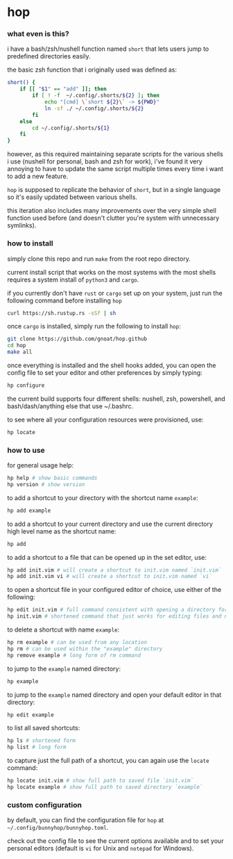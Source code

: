 # hop

### what even is this?
i have a bash/zsh/nushell function named `short` that lets users jump to predefined directories easily.

the basic zsh function that i originally used was defined as:

```bash
short() {
    if [[ "$1" == "add" ]]; then
        if [ ! -f  ~/.config/.shorts/${2} ]; then
            echo "[cmd] \`short ${2}\` -> ${PWD}"
            ln -sf ./ ~/.config/.shorts/${2}
        fi
    else
        cd ~/.config/.shorts/${1}
    fi
}
```
however, as this required maintaining separate scripts for the various shells i use (nushell for personal, bash and zsh for work), i've found it very annoying to have to update the same script multiple times every time i want to add a new feature.

`hop` is supposed to replicate the behavior of `short`, but in a single language so it's easily updated between various shells.

this iteration also includes many improvements over the very simple shell function used before (and doesn't clutter you're system with unnecessary symlinks).

### how to install
simply clone this repo and run `make` from the root repo directory.

current install script that works on the most systems with the most shells requires a system install of `python3` and `cargo`.

if you currently don't have `rust` or `cargo` set up on your system, just run the following command before installing `hop`
```bash
curl https://sh.rustup.rs -sSf | sh
```
once `cargo` is installed, simply run the following to install `hop`:
```bash
git clone https://github.com/gnoat/hop.github
cd hop
make all
```
once everything is installed and the shell hooks added, you can open the config file to set your editor and other preferences by simply typing:
```bash
hp configure
```
the current build supports four different shells: nushell, zsh, powershell, and bash/dash/anything else that use ~/.bashrc.

to see where all your configuration resources were provisioned, use:
```bash
hp locate
```

### how to use
for general usage help:
```bash
hp help # show basic commands
hp version # show version
```
to add a shortcut to your directory with the shortcut name `example`:
```bash
hp add example
```
to add a shortcut to your current directory and use the current directory high level name as the shortcut name:
```bash
hp add
```
to add a shortcut to a file that can be opened up in the set editor, use:
```bash
hp add init.vim # will create a shortcut to init.vim named `init.vim`
hp add init.vim vi # will create a shortcut to init.vim named `vi`
```
to open a shortcut file in your configured editor of choice, use either of the following:
```bash
hp edit init.vim # full command consistent with opening a directory for editing
hp init.vim # shortened command that just works for editing files and not directories
```
to delete a shortcut with name `example`:
```bash
hp rm example # can be used from any location
hp rm # can be used within the "example" directory
hp remove example # long form of rm command
```
to jump to the `example` named directory:
```bash
hp example
```
to jump to the `example` named directory and open your default editor in that directory:
```bash
hp edit example
```
to list all saved shortcuts:
```bash
hp ls # shortened form
hp list # long form
```
to capture just the full path of a shortcut, you can again use the `locate` command:
```bash
hp locate init.vim # show full path to saved file `init.vim`
hp locate example # show full path to saved directory `example`
```
### custom configuration
by default, you can find the configuration file for `hop` at `~/.config/bunnyhop/bunnyhop.toml`.

check out the config file to see the current options available and to set your personal editors (default is `vi` for Unix and `notepad` for Windows).

